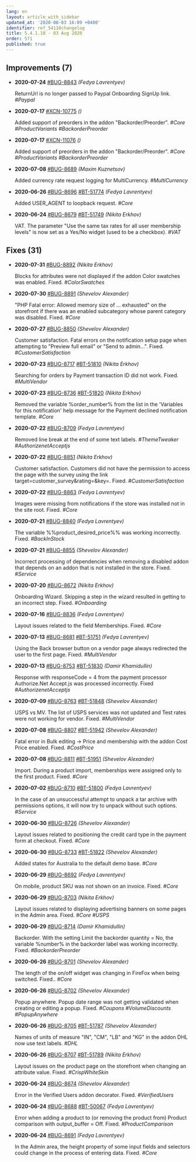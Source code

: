 ```yaml
---
lang: en
layout: article_with_sidebar
updated_at: '2020-08-03 16:09 +0400'
identifier: ref_54110changelog
title: 5.4.1.10 - 03 Aug 2020
order: 571
published: true
---
```

## Improvements (7)
* **2020-07-24** [#BUG-8843](https://xcn.myjetbrains.com/youtrack/issue/BUG-8843) _(Fedya Lavrentyev)_

  ReturnUrl is no longer passed to Paypal Onboarding SignUp link. _#Paypal_

* **2020-07-17** [#XCN-10775](https://xcn.myjetbrains.com/youtrack/issue/XCN-10775) _()_

  Added support of preorders in the addon "Backorder/Preorder". _#Core #ProductVariants #BackorderPreorder_

* **2020-07-17** [#XCN-11076](https://xcn.myjetbrains.com/youtrack/issue/XCN-11076) _()_

  Added support of preorders in the addon "Backorder/Preorder". _#Core #ProductVariants #BackorderPreorder_

* **2020-07-08** [#BUG-8689](https://xcn.myjetbrains.com/youtrack/issue/BUG-8689) _(Maxim Kuznetsov)_

  Added currency rate request logging for MultiCurrency. _#MultiCurrency_

* **2020-06-26** [#BUG-8696](https://xcn.myjetbrains.com/youtrack/issue/BUG-8696) [#BT-51774](https://bt.x-cart.com/view.php?id=51774) _(Fedya Lavrentyev)_

  Added USER_AGENT to loopback request. _#Core_

* **2020-06-24** [#BUG-8679](https://xcn.myjetbrains.com/youtrack/issue/BUG-8679) [#BT-51749](https://bt.x-cart.com/view.php?id=51749) _(Nikita Erkhov)_

  VAT. The parameter "Use the same tax rates for all user membership levels" is now set as a Yes/No widget (used to be a checkbox). _#VAT_


## Fixes (31)
* **2020-07-31** [#BUG-8892](https://xcn.myjetbrains.com/youtrack/issue/BUG-8892) _(Nikita Erkhov)_

  Blocks for attributes were not displayed if the addon Color swatches was enabled. Fixed. _#ColorSwatches_

* **2020-07-30** [#BUG-8891](https://xcn.myjetbrains.com/youtrack/issue/BUG-8891) _(Shevelov Alexander)_

  "PHP Fatal error: Allowed memory size of ... exhausted" on the storefront if there was an enabled subcategory whose parent category was disabled. Fixed. _#Core_

* **2020-07-27** [#BUG-8850](https://xcn.myjetbrains.com/youtrack/issue/BUG-8850) _(Shevelov Alexander)_

  Customer satisfaction. Fatal errors on the notification setup page when attempting to "Preview full email" or "Send to admin...". Fixed. _#CustomerSatisfaction_

* **2020-07-23** [#BUG-8717](https://xcn.myjetbrains.com/youtrack/issue/BUG-8717) [#BT-51810](https://bt.x-cart.com/view.php?id=51810) _(Nikita Erkhov)_

  Searching for orders by Payment transaction ID did not work. Fixed. _#MultiVendor_

* **2020-07-23** [#BUG-8736](https://xcn.myjetbrains.com/youtrack/issue/BUG-8736) [#BT-51820](https://bt.x-cart.com/view.php?id=51820) _(Nikita Erkhov)_

  Removed the variable %order_number% from the list in the 'Variables for this notification' help message for the Payment declined notification template. _#Core_

* **2020-07-22** [#BUG-8709](https://xcn.myjetbrains.com/youtrack/issue/BUG-8709) _(Fedya Lavrentyev)_

  Removed line break at the end of some text labels. _#ThemeTweaker #AuthorizenetAcceptjs_

* **2020-07-22** [#BUG-8851](https://xcn.myjetbrains.com/youtrack/issue/BUG-8851) _(Nikita Erkhov)_

  Customer satisfaction. Customers did not have the permission to access the page with the survey using the link target=customer_survey&rating=<N>&key=<key>. Fixed. _#CustomerSatisfaction_

* **2020-07-22** [#BUG-8863](https://xcn.myjetbrains.com/youtrack/issue/BUG-8863) _(Fedya Lavrentyev)_

  Images were missing from notifications if the store was installed not in the site root. Fixed. _#Core_

* **2020-07-21** [#BUG-8840](https://xcn.myjetbrains.com/youtrack/issue/BUG-8840) _(Fedya Lavrentyev)_

  The variable %%product_desired_price%% was working incorrectly. Fixed. _#BackInStock_

* **2020-07-21** [#BUG-8855](https://xcn.myjetbrains.com/youtrack/issue/BUG-8855) _(Shevelov Alexander)_

  Incorrect processing of dependencies when removing a disabled addon that depends on an addon that is not installed in the store. Fixed. _#Service_

* **2020-07-20** [#BUG-8672](https://xcn.myjetbrains.com/youtrack/issue/BUG-8672) _(Nikita Erkhov)_

  Onboarding Wizard. Skipping a step in the wizard resulted in getting to an incorrect step. Fixed. _#Onboarding_

* **2020-07-16** [#BUG-8836](https://xcn.myjetbrains.com/youtrack/issue/BUG-8836) _(Fedya Lavrentyev)_

  Layout issues related to the field Memberships. Fixed. _#Core_

* **2020-07-13** [#BUG-8681](https://xcn.myjetbrains.com/youtrack/issue/BUG-8681) [#BT-51751](https://bt.x-cart.com/view.php?id=51751) _(Fedya Lavrentyev)_

  Using the Back browser button on a vendor page always redirected the user to the first page. Fixed. _#MultiVendor_

* **2020-07-13** [#BUG-8753](https://xcn.myjetbrains.com/youtrack/issue/BUG-8753) [#BT-51830](https://bt.x-cart.com/view.php?id=51830) _(Damir Khamidullin)_

  Response with responseCode = 4 from the payment processor Authorize.Net Accept.js was processed incorrectly. Fixed _#AuthorizenetAcceptjs_

* **2020-07-09** [#BUG-8763](https://xcn.myjetbrains.com/youtrack/issue/BUG-8763) [#BT-51848](https://bt.x-cart.com/view.php?id=51848) _(Shevelov Alexander)_

  USPS vs MV. The list of USPS services was not updated and Test rates were not working for vendor. Fixed. _#MultiVendor_

* **2020-07-08** [#BUG-8807](https://xcn.myjetbrains.com/youtrack/issue/BUG-8807) [#BT-51942](https://bt.x-cart.com/view.php?id=51942) _(Shevelov Alexander)_

  Fatal error in Bulk editing -> Price and membership with the addon Cost Price enabled. Fixed. _#CostPrice_

* **2020-07-08** [#BUG-8811](https://xcn.myjetbrains.com/youtrack/issue/BUG-8811) [#BT-51951](https://bt.x-cart.com/view.php?id=51951) _(Shevelov Alexander)_

  Import. During a product import, memberships were assigned only to the first product. Fixed. _#Core_

* **2020-07-02** [#BUG-8710](https://xcn.myjetbrains.com/youtrack/issue/BUG-8710) [#BT-51800](https://bt.x-cart.com/view.php?id=51800) _(Fedya Lavrentyev)_

  In the case of an unsuccessful attempt to unpack a tar archive with permissions options, it will now try to unpack without such options. _#Service_

* **2020-06-30** [#BUG-8726](https://xcn.myjetbrains.com/youtrack/issue/BUG-8726) _(Shevelov Alexander)_

  Layout issues related to positioning the credit card type in the payment form at checkout. Fixed. _#Core_

* **2020-06-30** [#BUG-8733](https://xcn.myjetbrains.com/youtrack/issue/BUG-8733) [#BT-51822](https://bt.x-cart.com/view.php?id=51822) _(Shevelov Alexander)_

  Added states for Australia to the default demo base. _#Core_

* **2020-06-29** [#BUG-8692](https://xcn.myjetbrains.com/youtrack/issue/BUG-8692) _(Fedya Lavrentyev)_

  On mobile, product SKU was not shown on an invoice. Fixed. _#Core_

* **2020-06-29** [#BUG-8703](https://xcn.myjetbrains.com/youtrack/issue/BUG-8703) _(Nikita Erkhov)_

  Layout issues related to displaying advertising banners on some pages in the Admin area. Fixed. _#Core #USPS_

* **2020-06-29** [#BUG-8714](https://xcn.myjetbrains.com/youtrack/issue/BUG-8714) _(Damir Khamidullin)_

  Backorder. With the setting Limit the backorder quantity = No, the variable %number% in the backorder label was working incorrectly. Fixed. _#BackorderPreorder_

* **2020-06-26** [#BUG-8701](https://xcn.myjetbrains.com/youtrack/issue/BUG-8701) _(Shevelov Alexander)_

  The length of the on/off widget was changing in FireFox when being switched. Fixed.. _#Core_

* **2020-06-26** [#BUG-8702](https://xcn.myjetbrains.com/youtrack/issue/BUG-8702) _(Shevelov Alexander)_

  Popup anywhere. Popup date range was not getting validated when creating or editing a popup. Fixed. _#Coupons #VolumeDiscounts #PopupAnywhere_

* **2020-06-26** [#BUG-8705](https://xcn.myjetbrains.com/youtrack/issue/BUG-8705) [#BT-51787](https://bt.x-cart.com/view.php?id=51787) _(Shevelov Alexander)_

  Names of units of measure "IN", "CM", "LB" and "KG" in the addon DHL now use text labels. _#DHL_

* **2020-06-26** [#BUG-8707](https://xcn.myjetbrains.com/youtrack/issue/BUG-8707) [#BT-51789](https://bt.x-cart.com/view.php?id=51789) _(Nikita Erkhov)_

  Layout issues on the product page on the storefront when changing an attribute value. Fixed. _#CrispWhiteSkin_

* **2020-06-24** [#BUG-8674](https://xcn.myjetbrains.com/youtrack/issue/BUG-8674) _(Shevelov Alexander)_

  Error in the Verified Users addon decorator. Fixed. _#VerifiedUsers_

* **2020-06-24** [#BUG-8688](https://xcn.myjetbrains.com/youtrack/issue/BUG-8688) [#BT-50067](https://bt.x-cart.com/view.php?id=50067) _(Fedya Lavrentyev)_

  Error when adding a product to (or removing the product from) Product comparison with output_buffer = Off. Fixed. _#ProductComparison_

* **2020-06-24** [#BUG-8691](https://xcn.myjetbrains.com/youtrack/issue/BUG-8691) _(Fedya Lavrentyev)_

  In the Admin area, the height property of some input fields and selectors could change in the process of entering data. Fixed. _#Core_
